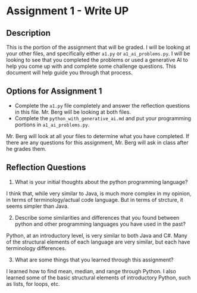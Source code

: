 # Assignment 1 - Write UP

## Description
This is the portion of the assignment that will be graded.  I will be looking at your other files, and specifically either `a1.py` or `a1_ai_problems.py`.  I will be looking to see that you completed the problems or used a generative AI to help you come up with and complete some challenge questions.  This document will help guide you through that process.

## Options for Assignment 1
- Complete the `a1.py` file completely and answer the reflection questions in this file.  Mr. Berg will be looking at both files.
- Complete the `python_with_generative_ai.md` and put your programming portions in `a1_ai_problems.py`.

Mr. Berg will look at all your files to determine what you have completed.  If there are any questions for this assignment, Mr. Berg will ask in class after he grades them.


## Reflection Questions

1. What is your initial thoughts about the python programming language?

I think that, while very similar to Java, is much more complex in my opinion, in terms of terminology/actual code language. But in terms of strcture, it seems simpler than Java.

2. Describe some similarities and differences that you found between python and other programming languages you have used in the past?

Python, at an introductory level, is very similar to both Java and C#. Many of the structural elements of each language are very similar, but each have terminology differences.

3. What are some things that you learned through this assignment?

I learned how to find mean, median, and range through Python. I also learned some of the basic structural elements of introductory Python, such as lists, for loops, etc.